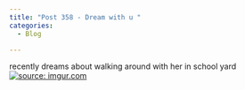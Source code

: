 ```yaml
---
title: "Post 358 - Dream with u "
categories:
  - Blog

---
```


recently dreams about walking around with her in school yard
<a href="https://imgur.com/BaH98iN"><img src="https://i.imgur.com/BaH98iN.jpg" title="source: imgur.com" /></a>


<script src="https://utteranc.es/client.js"
        repo="serendipityinlife/serendipityinlife.github.io"
        issue-term="pathname"
        theme="github-light"
        crossorigin="anonymous"
        async>
</script>


